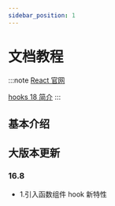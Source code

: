 ```yaml
---
sidebar_position: 1
---
```


# 文档教程

:::note
[React 官网](https://react.docschina.org/)

[hooks 18 简介](https://blog.csdn.net/qq_41581588/article/details/125749872?ops_request_misc=%257B%2522request%255Fid%2522%253A%2522167198989216800213085859%2522%252C%2522scm%2522%253A%252220140713.130102334..%2522%257D&request_id=167198989216800213085859&biz_id=0&utm_medium=distribute.pc_search_result.none-task-blog-2~all~top_click~default-4-125749872-null-null.142^v68^control,201^v4^add_ask,213^v2^t3_esquery_v2&utm_term=react%20hooks&spm=1018.2226.3001.4187)
:::

## 基本介绍

## 大版本更新

### 16.8

- 1.引入函数组件 hook 新特性
